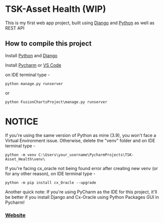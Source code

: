 # TSK-Asset Health (WIP)

This is my first web app project, built using [Django](https://www.djangoproject.com/download/) and [Python](https://www.python.org/downloads/windows/) as well as REST API

## How to compile this project

Install [Python](https://www.python.org/) and [Django](https://www.djangoproject.com/)

Install [Pycharm](https://www.jetbrains.com/pycharm/download/) or [VS Code](https://code.visualstudio.com/)

on IDE terminal type -
```Shell
python manage.py runserver
```
or
```
python FusionChartsProject\manage.py runserver
```

# NOTICE

If you're using the same version of Python as mine (3.9), you won't face a Virtual Environment issue.
Otherwise, delete the "venv" folder and on IDE terminal type -
```Shell
python -m venv C:\Users\your_username\PycharmProjects\TSK-Asset_Health\venv\
```

If you're facing cx_oracle not being found error after creating new venv (or for any other reason),
on IDE terminal type -
```Shell
python -m pip install cx_Oracle --upgrade
```

Another quick note: If you're using PyCharm as the IDE for this project, it'll be better if you install Django and Cx-Oracle using Python Packages GUI in Pycharm!

### [Website](https://dark-n00b.github.io/TSK-Asset_Health/)
